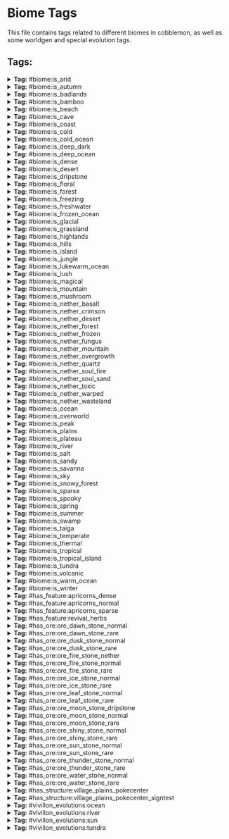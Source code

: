 # Biome Tags

This file contains tags related to different biomes in cobblemon, as well as some worldgen and special evolution tags.

## Tags:

<details>
<summary><b>Tag:</b> #biome:is_arid</summary>

- #cobblemon:is_sandy
- #cobblemon:is_savanna

</details>

<details>
<summary><b>Tag:</b> #biome:is_autumn</summary>

- #cobblemon:is_arid
- #cobblemon:is_cold_ocean
- #cobblemon:is_mountain
- #cobblemon:is_mushroom
- #cobblemon:is_taiga
- terralith:skylands_autumn
- wythers:autumnal_birch_forest
- wythers:autumnal_crags
- wythers:autumnal_flower_forest
- wythers:autumnal_forest_edge
- wythers:autumnal_forest
- wythers:autumnal_plains
- wythers:autumnal_swamp
- wythers:harvest_fields

</details>

<details>
<summary><b>Tag:</b> #biome:is_badlands</summary>

- #minecraft:is_badlands
- #c:mesa
- terralith:ashen_savanna
- terralith:red_oasis
- terralith:warped_mesa
- terralith:white_mesa
- wythers:danakil_desert

</details>

<details>
<summary><b>Tag:</b> #biome:is_bamboo</summary>

- minecraft:bamboo_jungle
- wythers:bamboo_jungle_canyon
- wythers:bamboo_jungle_highlands
- wythers:bamboo_jungle_swamp
- wythers:bamboo_swamp
- wythers:jade_highlands
- wythers:sakura_forest
- wythers:sandy_jungle
- wythers:sparse_bamboo_jungle

</details>

<details>
<summary><b>Tag:</b> #biome:is_beach</summary>

- #minecraft:is_beach
- wythers:guelta
- wythers:sand_dunes

</details>

<details>
<summary><b>Tag:</b> #biome:is_cave</summary>

- minecraft:dripstone_caves
- minecraft:lush_caves
- #c:caves
- #c:underground
- #forge:is_underground
- terralith:cave/andesite_caves
- terralith:cave/desert_caves
- terralith:cave/diorite_caves
- terralith:cave/fungal_caves
- terralith:cave/granite_caves
- terralith:cave/infested_caves
- terralith:cave/thermal_caves
- terralith:cave/underground_jungle
- wythers:calcite_caverns
- wythers:deep_dark_incursion
- wythers:deep_underground
- wythers:fungous_dripstone_caves
- wythers:lichenous_caves
- wythers:lichenous_dripstone_caves
- wythers:lush_dripstone_caves
- wythers:lush_fungous_dripstone_caves
- wythers:lush_shroom_caves
- wythers:mossy_caves
- wythers:mossy_dripstone_caves
- wythers:mushroom_caves
- wythers:underground
- wythers:volcanic_chamber

</details>

<details>
<summary><b>Tag:</b> #biome:is_coast</summary>

- minecraft:stony_shore
- #cobblemon:is_beach
- #c:stony_shores
- terralith:basalt_cliffs
- terralith:granite_cliffs
- terralith:white_cliffs
- wythers:calcite_coast
- wythers:coastal_mangroves
- wythers:cold_island
- wythers:cold_stony_shore
- wythers:deepslate_shore
- wythers:frigid_island
- wythers:frozen_island
- wythers:gravelly_beach
- wythers:icy_shore
- wythers:mediterranean_island
- wythers:temperate_island
- wythers:tropical_island
- wythers:warm_stony_shore

</details>

<details>
<summary><b>Tag:</b> #biome:is_cold</summary>

- #cobblemon:is_cold_ocean
- #cobblemon:is_freezing
- #cobblemon:is_peak
- #cobblemon:is_taiga
- #cobblemon:is_tundra
- #byg:is_cold
- #c:climate_cold
- #forge:is_cold/overworld
- wythers:berry_bog

</details>

<details>
<summary><b>Tag:</b> #biome:is_cold_ocean</summary>

- minecraft:cold_ocean
- minecraft:deep_cold_ocean
- #cobblemon:is_frozen_ocean

</details>

<details>
<summary><b>Tag:</b> #biome:is_deep_dark</summary>

- minecraft:deep_dark
- terralith:cave/crystal_caves
- terralith:cave/deep_caves
- terralith:cave/frostfire_caves
- terralith:cave/mantle_caves
- terralith:cave/tuff_caves
- wythers:deep_dark_forest
- wythers:deep_dark_incursion

</details>

<details>
<summary><b>Tag:</b> #biome:is_deep_ocean</summary>

- #minecraft:is_deep_ocean
- #c:deep_ocean
- wythers:deep_icy_ocean

</details>

<details>
<summary><b>Tag:</b> #biome:is_dense</summary>

- minecraft:dark_forest
- minecraft:mangrove_swamp
- #cobblemon:is_jungle
- #c:vegetation_dense
- #forge:is_dense
- #forge:is_dense/overworld

</details>

<details>
<summary><b>Tag:</b> #biome:is_desert</summary>

- minecraft:desert
- #byg:is_desert
- #c:desert
- #wythers:is_desert
- terralith:ancient_sands
- terralith:desert_canyon
- terralith:cave/desert_caves
- terralith:desert_oasis
- terralith:desert_spires
- terralith:lush_desert
- terralith:red_oasis
- terralith:sandstone_valley
- wythers:badlands_desert
- wythers:desert_island
- wythers:kwongan_heath
- wythers:outback_desert
- wythers:red_desert
- wythers:sandy_jungle

</details>

<details>
<summary><b>Tag:</b> #biome:is_dripstone</summary>

- minecraft:dripstone_caves
- terralith:fractured_savanna
- terralith:stony_spires
- wythers:fungous_dripstone_caves
- wythers:lichenous_dripstone_caves
- wythers:lush_dripstone_caves
- wythers:lush_fungous_dripstone_caves
- wythers:mossy_dripstone_caves

</details>

<details>
<summary><b>Tag:</b> #biome:is_floral</summary>

- minecraft:cherry_grove
- minecraft:flower_forest
- minecraft:meadow
- minecraft:sunflower_plains
- #byg:is_floral
- #c:floral
- #c:flower_forests
- byg:amaranth_fields
- byg:allium_fields
- byg:rose_fields
- byg:skyris_vale
- byg:cherry_blossom_forest
- byg:orchard
- terralith:blooming_plateau
- terralith:blooming_valley
- terralith:lavender_forest
- terralith:lavender_valley
- terralith:sakura_grove
- terralith:sakura_valley
- wythers:autumnal_flower_forest
- wythers:flowering_pantanal
- wythers:jacaranda_savanna
- wythers:lapacho_plains
- wythers:sakura_forest
- wythers:spring_flower_fields
- wythers:spring_flower_forest

</details>

<details>
<summary><b>Tag:</b> #biome:is_forest</summary>

- #minecraft:is_forest
- minecraft:cherry_grove
- #c:flower_forests
- #c:tree_deciduous
- terralith:alpha_islands
- terralith:alpha_islands_winter
- terralith:blooming_valley
- terralith:forested_highlands
- terralith:lavender_forest
- terralith:lavender_valley
- terralith:mirage_isles
- terralith:sakura_grove
- terralith:sakura_valley
- terralith:temperate_highlands
- wythers:dry_tropical_forest
- wythers:birch_taiga
- wythers:boreal_forest_red
- wythers:boreal_forest_yellow
- wythers:subtropical_forest
- wythers:tangled_forest
- wythers:tropical_forest

</details>

<details>
<summary><b>Tag:</b> #biome:is_freezing</summary>

- minecraft:frozen_river
- minecraft:jagged_peaks
- minecraft:snowy_beach
- minecraft:snowy_plains
- minecraft:snowy_slopes
- #cobblemon:is_frozen_ocean
- #cobblemon:is_glacial
- #cobblemon:is_snowy_forest
- #byg:is_snowy
- #c:snowy
- #forge:is_snowy
- byg:cardinal_tundra
- terralith:emerald_peaks
- terralith:scarlet_mountains
- terralith:skylands_winter
- terralith:snowy_badlands
- wythers:crimson_tundra
- wythers:frozen_island
- wythers:snowy_bog
- wythers:snowy_canyon
- wythers:snowy_peaks
- wythers:snowy_tundra

</details>

<details>
<summary><b>Tag:</b> #biome:is_freshwater</summary>

- #cobblemon:is_river
- #cobblemon:is_swamp
- wythers:desert_lakes
- wythers:guelta
- wythers:tropical_forest_river

</details>

<details>
<summary><b>Tag:</b> #biome:is_frozen_ocean</summary>

- minecraft:deep_frozen_ocean
- minecraft:frozen_ocean
- terralith:frozen_cliffs
- wythers:deep_icy_ocean
- wythers:icy_ocean

</details>

<details>
<summary><b>Tag:</b> #biome:is_glacial</summary>

- minecraft:frozen_peaks
- minecraft:ice_spikes
- #byg:is_icy
- #c:icy
- terralith:cave/frostfire_caves
- terralith:frozen_cliffs
- terralith:glacial_chasm
- wythers:glacial_cliffs
- wythers:ice_cap
- wythers:icy_crags
- wythers:frozen_island

</details>

<details>
<summary><b>Tag:</b> #biome:is_grassland</summary>

- #cobblemon:is_plains
- #cobblemon:is_savanna

</details>

<details>
<summary><b>Tag:</b> #biome:is_highlands</summary>

- minecraft:meadow
- terralith:alpine_highlands
- terralith:arid_highlands
- terralith:blooming_plateau
- terralith:highlands
- wythers:bamboo_jungle_highlands
- wythers:eucalyptus_deanei_forest
- wythers:forested_highlands
- wythers:highlands
- wythers:huangshan_highlands
- wythers:highland_tropical_rainforest
- wythers:jade_highlands
- wythers:wistman_woods

</details>

<details>
<summary><b>Tag:</b> #biome:is_hills</summary>

- #minecraft:is_hill
- #cobblemon:is_highlands
- #c:mountain_slope
- #forge:is_slope
- terralith:blooming_valley
- terralith:forested_highlands
- terralith:lavender_valley
- terralith:lush_valley
- terralith:moonlight_valley
- terralith:sakura_valley
- terralith:savanna_slopes
- terralith:temperate_highlands
- terralith:yosemite_lowlands
- wythers:autumnal_crags
- wythers:ayers_rock
- wythers:icy_crags
- wythers:old_growth_taiga_crags
- wythers:taiga_crags
- wythers:temperate_rainforest_crags
- wythers:thermal_taiga_crags
- wythers:windswept_jungle

</details>

<details>
<summary><b>Tag:</b> #biome:is_island</summary>

- minecraft:mushroom_fields
- #cobblemon:is_tropical_island
- byg:lush_stacks
- terralith:alpha_islands
- terralith:alpha_islands_winter
- terralith:mirage_isles
- terralith:warped_mesa
- wythers:cold_island
- wythers:desert_island
- wythers:frigid_island
- wythers:frozen_island
- wythers:jungle_island
- wythers:mediterranean_island
- wythers:mediterranean_island_thermal_springs
- wythers:mushroom_island
- wythers:temperate_island
- wythers:tropical_island

</details>

<details>
<summary><b>Tag:</b> #biome:is_jungle</summary>

- #minecraft:is_jungle
- terralith:cave/underground_jungle
- wythers:dripleaf_swamp
- wythers:eucalyptus_deanei_forest
- wythers:highland_tropical_rainforest
- wythers:humid_tropical_grassland
- wythers:jungle_canyon
- wythers:subtropical_forest
- wythers:subtropical_forest_edge
- wythers:subtropical_grassland
- wythers:tropical_forest
- wythers:tropical_forest_canyon
- wythers:tropical_grassland
- wythers:tropical_island
- wythers:tropical_rainforest

</details>

<details>
<summary><b>Tag:</b> #biome:is_lukewarm_ocean</summary>

- minecraft:deep_lukewarm_ocean
- minecraft:lukewarm_ocean
- wythers:tropical_beach
- wythers:tropical_island
- wythers:warm_stony_shore

</details>

<details>
<summary><b>Tag:</b> #biome:is_lush</summary>

- minecraft:lush_caves
- #forge:is_lush
- byg:lush_stacks
- terralith:cave/underground_jungle
- wythers:lichenous_caves
- wythers:lichenous_dripstone_caves
- wythers:lush_dripstone_caves
- wythers:lush_fungous_dripstone_caves
- wythers:lush_shroom_caves

</details>

<details>
<summary><b>Tag:</b> #biome:is_magical</summary>

- minecraft:dark_forest
- #byg:is_magical
- #wythers:is_dark_forest
- byg:skyris_vale
- terralith:amethyst_canyon
- terralith:amethyst_rainforest
- terralith:mirage_isles
- terralith:moonlight_grove
- terralith:moonlight_valley
- wythers:lantern_river
- wythers:mushroom_island
- wythers:snowy_thermal_taiga

</details>

<details>
<summary><b>Tag:</b> #biome:is_mountain</summary>

- #minecraft:is_mountain
- #cobblemon:is_hills
- #forge:is_mountain
- terralith:stony_spires
- terralith:volcanic_peaks
- terralith:windswept_spires
- terralith:yosemite_cliffs
- wythers:tibesti_mountains
- wythers:tropical_volcano
- wythers:tsingy_forest
- wythers:volcano

</details>

<details>
<summary><b>Tag:</b> #biome:is_mushroom</summary>

- minecraft:dark_forest
- minecraft:mushroom_fields
- #c:mushroom
- #forge:is_mushroom
- terralith:cave/fungal_caves
- terralith:mirage_isles
- wythers:ancient_taiga
- wythers:deep_dark_incursion

</details>

<details>
<summary><b>Tag:</b> #biome:is_nether_basalt</summary>

- minecraft:basalt_deltas
- cinderscapes:blackstone_shales
- incendium:ash_barrens
- incendium:volcanic_deltas
- incendium:withered_forest

</details>

<details>
<summary><b>Tag:</b> #biome:is_nether_crimson</summary>

- minecraft:crimson_forest
- betternether:crimson_glowing_woods
- betternether:crimson_pinewood
- betternether:nether_swampland
- betternether:nether_swampland_terraces
- byg:crimson_gardens
- gardens_of_the_dead:whistling_woods

</details>

<details>
<summary><b>Tag:</b> #biome:is_nether_desert</summary>

- minecraft:soul_sand_valley
- betternether:gravel_desert
- byg:quartz_desert
- byg:warped_desert
- incendium:infernal_dunes
- incendium:weeping_valley

</details>

<details>
<summary><b>Tag:</b> #biome:is_nether_forest</summary>

- betternether:nether_jungle
- betternether:nether_swampland
- betternether:nether_swampland_terraces
- byg:weeping_mire
- byg:withering_woods

</details>

<details>
<summary><b>Tag:</b> #biome:is_nether_frozen</summary>

- byg:subzero_hypogeal

</details>

<details>
<summary><b>Tag:</b> #biome:is_nether_fungus</summary>

- minecraft:crimson_forest
- minecraft:warped_forest
- betternether:crimson_glowing_woods
- betternether:crimson_pinewood
- betternether:mushroom_forest
- betternether:mushroom_forest_edge
- betternether:old_fungiwoods
- betternether:old_warped_woods
- byg:crimson_gardens
- byg:embur_bog
- byg:glowstone_garden
- byg:wailing_garth
- cinderscapes:luminous_grove
- gardens_of_the_dead:whistling_woods
- gardens_of_the_dead:soulblight_forest
- incendium:inverted_forest

</details>

<details>
<summary><b>Tag:</b> #biome:is_nether_mountain</summary>

- minecraft:basalt_deltas
- incendium:volcanic_deltas

</details>

<details>
<summary><b>Tag:</b> #biome:is_nether_overgrowth</summary>

- betternether:bone_reef
- betternether:nether_grasslands
- betternether:soul_plain
- betternether:sulfuric_bone_reef
- byg:sythian_torrids

</details>

<details>
<summary><b>Tag:</b> #biome:is_nether_quartz</summary>

- byg:quartz_desert
- cinderscapes:quartz_cavern
- incendium:quartz_flats

</details>

<details>
<summary><b>Tag:</b> #biome:is_nether_soul_fire</summary>

- minecraft:soul_sand_valley
- byg:subzero_hypogeal
- byg:warped_desert
- incendium:quartz_flats
- incendium:weeping_valley

</details>

<details>
<summary><b>Tag:</b> #biome:is_nether_soul_sand</summary>

- minecraft:soul_sand_valley
- betternether:soul_plain
- betternether:wart_forest
- betternether:wart_forest_edge
- byg:wailing_garth
- byg:warped_desert
- cinderscapes:ashy_shoals
- cinderscapes:blackstone_shales
- gardens_of_the_dead:soulblight_forest
- incendium:weeping_valley

</details>

<details>
<summary><b>Tag:</b> #biome:is_nether_toxic</summary>

- byg:brimstone_caverns
- byg:wailing_garth
- incendium:toxic_heap

</details>

<details>
<summary><b>Tag:</b> #biome:is_nether_warped</summary>

- minecraft:warped_forest
- betternether:nether_jungle
- betternether:old_warped_woods
- byg:wailing_garth
- byg:warped_desert

</details>

<details>
<summary><b>Tag:</b> #biome:is_nether_wasteland</summary>

- minecraft:nether_wastes
- betternether:magma_land
- betternether:poor_nether_grasslands
- byg:brimstone_caverns
- byg:magma_wastes
- cinderscapes:ashy_shoals
- cinderscapes:quartz_cavern
- incendium:ash_barrens
- incendium:toxic_heap

</details>

<details>
<summary><b>Tag:</b> #biome:is_ocean</summary>

- #minecraft:is_ocean
- #cobblemon:is_coast
- #cobblemon:is_cold_ocean
- #cobblemon:is_deep_ocean
- #cobblemon:is_frozen_ocean
- #cobblemon:is_lukewarm_ocean
- #cobblemon:is_warm_ocean

</details>

<details>
<summary><b>Tag:</b> #biome:is_overworld</summary>

- #cobblemon:is_arid
- #cobblemon:is_cave
- #cobblemon:is_coast
- #cobblemon:is_cold
- #cobblemon:is_deep_dark
- #cobblemon:is_floral
- #cobblemon:is_forest
- #cobblemon:is_freshwater
- #cobblemon:is_grassland
- #cobblemon:is_highlands
- #cobblemon:is_island
- #cobblemon:is_jungle
- #cobblemon:is_magical
- #cobblemon:is_mountain
- #cobblemon:is_mushroom
- #cobblemon:is_ocean
- #minecraft:is_overworld
- #cobblemon:is_sky
- #cobblemon:is_spooky
- #cobblemon:is_temperate
- #cobblemon:is_thermal
- #cobblemon:is_volcanic

</details>

<details>
<summary><b>Tag:</b> #biome:is_peak</summary>

- minecraft:frozen_peaks
- minecraft:jagged_peaks
- minecraft:snowy_slopes
- minecraft:stony_peaks
- #c:mountain_peak
- #forge:is_peak
- terralith:emerald_peaks
- terralith:rocky_mountains
- terralith:scarlet_mountains
- terralith:windswept_spires
- wythers:andesite_crags
- wythers:aspen_crags

</details>

<details>
<summary><b>Tag:</b> #biome:is_plains</summary>

- minecraft:plains
- minecraft:sunflower_plains
- #cobblemon:is_highlands
- #byg:is_plain
- #c:plains
- #forge:is_plains
- terralith:brushland
- terralith:steppe
- terralith:valley_clearing
- wythers:berry_bog
- wythers:cool_forest_edge
- wythers:dry_tropical_grassland
- wythers:forest_edge
- wythers:spring_flower_fields
- wythers:subtropical_forest_edge
- wythers:tropical_grassland

</details>

<details>
<summary><b>Tag:</b> #biome:is_plateau</summary>

- minecraft:savanna_plateau
- #byg:is_plateau
- #forge:is_plateau
- wythers:ayers_rock

</details>

<details>
<summary><b>Tag:</b> #biome:is_river</summary>

- #minecraft:is_river
- terralith:warm_river
- wythers:guelta
- wythers:tropical_forest_river

</details>

<details>
<summary><b>Tag:</b> #biome:is_salt</summary>

- wythers:calcite_caverns
- wythers:calcite_coast
- wythers:mediterranean_island_thermal_spring
- wythers:salt_lakes_pink
- wythers:salt_lakes_turquoise
- wythers:salt_lakes_white
- wythers:thermal_taiga

</details>

<details>
<summary><b>Tag:</b> #biome:is_sandy</summary>

- #cobblemon:is_badlands
- #cobblemon:is_desert
- #byg:is_sandy

</details>

<details>
<summary><b>Tag:</b> #biome:is_savanna</summary>

- #minecraft:is_savanna
- terralith:arid_highlands
- terralith:ashen_savanna
- terralith:brushland
- terralith:desert_oasis
- terralith:fractured_savanna
- terralith:hot_shrubland
- terralith:red_oasis
- terralith:savanna_badlands
- terralith:savanna_slopes
- terralith:shrubland
- wythers:granite_canyon
- wythers:tropical_forest_canyon
- wythers:tropical_forest

</details>

<details>
<summary><b>Tag:</b> #biome:is_sky</summary>

- terralith:skylands_autumn
- terralith:skylands_spring
- terralith:skylands_summer
- terralith:skylands_winter

</details>

<details>
<summary><b>Tag:</b> #biome:is_snowy_forest</summary>

- minecraft:grove
- minecraft:snowy_taiga
- terralith:alpha_islands_winter
- terralith:alpine_grove
- terralith:ice_marsh
- terralith:siberian_grove
- terralith:snowy_maple_forest
- terralith:snowy_shield
- terralith:wintry_forest
- terralith:wintry_lowlands
- wythers:deep_snowy_taiga
- wythers:huangshan_highlands
- wythers:jade_highlands
- wythers:snowy_fen
- wythers:snowy_thermal_taiga

</details>

<details>
<summary><b>Tag:</b> #biome:is_sparse</summary>

- #cobblemon:is_arid
- #cobblemon:is_grassland
- #cobblemon:is_tundra
- #c:vegetation_sparse
- #forge:is_sparse
- #forge:is_sparse/overworld

</details>

<details>
<summary><b>Tag:</b> #biome:is_spooky</summary>

- minecraft:dark_forest
- #byg:is_spooky
- #forge:is_spooky
- #wythers:is_dark_forest
- byg:ebony_woods
- wythers:ancient_taiga
- wythers:bayou
- wythers:tangled_forest

</details>

<details>
<summary><b>Tag:</b> #biome:is_spring</summary>

- #cobblemon:is_floral
- #cobblemon:is_lukewarm_ocean
- #cobblemon:is_magical
- #cobblemon:is_plains
- terralith:skylands_spring
- the_bumblezone:floral_meadow
- wythers:spring_flower_fields
- wythers:spring_flower_forest

</details>

<details>
<summary><b>Tag:</b> #biome:is_summer</summary>

- #cobblemon:is_forest
- #cobblemon:is_jungle
- #cobblemon:is_lush
- #cobblemon:is_warm_ocean
- #cobblemon:is_swamp
- terralith:skylands_summer

</details>

<details>
<summary><b>Tag:</b> #biome:is_swamp</summary>

- minecraft:mangrove_swamp
- minecraft:swamp
- #byg:is_swamp
- #c:swamp
- #forge:is_swamp
- #wythers:is_swamp
- terralith:ice_marsh
- terralith:orchid_swamp
- wythers:billabong

</details>

<details>
<summary><b>Tag:</b> #biome:is_taiga</summary>

- #minecraft:is_taiga
- minecraft:grove
- #c:tree_coniferous
- #forge:is_coniferous
- terralith:alpine_grove
- terralith:haze_mountain
- terralith:ice_marsh
- terralith:moonlight_grove
- terralith:moonlight_valley
- terralith:shield_clearing
- terralith:siberian_grove
- terralith:siberian_taiga
- terralith:snowy_maple_forest
- terralith:snowy_shield
- terralith:wintry_lowlands
- wythers:ancient_taiga
- wythers:birch_taiga
- wythers:boreal_forest_red
- wythers:boreal_forest_yellow
- wythers:cold_island
- wythers:deep_snowy_taiga
- wythers:fen
- wythers:flooded_temperate_rainforest
- wythers:forested_highlands
- wythers:huangshan_highlands
- wythers:jade_highlands
- wythers:larch_taiga
- wythers:old_growth_taiga_crags
- wythers:old_growth_taiga_swamp
- wythers:pine_barrens
- wythers:taiga_crags
- wythers:temperate_rainforest
- wythers:temperate_rainforest_crags
- wythers:thermal_taiga
- wythers:thermal_taiga_crags
- wythers:snowy_thermal_taiga

</details>

<details>
<summary><b>Tag:</b> #biome:is_temperate</summary>

- #cobblemon:is_forest
- #cobblemon:is_plains

</details>

<details>
<summary><b>Tag:</b> #biome:is_thermal</summary>

- terralith:caldera
- terralith:cave/thermal_caves
- terralith:yellowstone
- wythers:calcite_caverns
- wythers:mediterranean_island_thermal_springs
- wythers:snowy_thermal_taiga
- wythers:thermal_taiga_crags
- wythers:thermal_taiga
- wythers:tibesti_mountains
- wythers:danakil_desert

</details>

<details>
<summary><b>Tag:</b> #biome:is_tropical</summary>

- wythers:tropical_beach
- wythers:tropical_island
- wythers:tropical_volcano

</details>

<details>
<summary><b>Tag:</b> #biome:is_tropical_island</summary>

- wythers:tropical_beach
- wythers:tropical_island
- wythers:tropical_volcano

</details>

<details>
<summary><b>Tag:</b> #biome:is_tundra</summary>

- minecraft:ice_spikes
- minecraft:snowy_plains
- #c:snowy_plains
- byg:cardinal_tundra
- terralith:cold_shrubland
- terralith:gravel_desert
- terralith:rocky_shrubland
- terralith:snowy_badlands
- terralith:yellowstone
- wythers:crimson_tundra
- wythers:frigid_island
- wythers:ice_cap
- wythers:icy_crags
- wythers:snowy_tundra
- wythers:tundra

</details>

<details>
<summary><b>Tag:</b> #biome:is_volcanic</summary>

- terralith:cave/mantle_caves
- terralith:volcanic_crater
- terralith:volcanic_peaks
- wythers:icy_volcano
- wythers:tropical_volcano
- wythers:volcano
- wythers:volcanic_chamber
- wythers:volcanic_crater

</details>

<details>
<summary><b>Tag:</b> #biome:is_warm_ocean</summary>

- minecraft:warm_ocean
- byg:lush_stacks

</details>

<details>
<summary><b>Tag:</b> #biome:is_winter</summary>

- #cobblemon:is_freezing
- terralith:skylands_winter
- wythers:deep_snowy_taiga

</details>

<details>
<summary><b>Tag:</b> #has_feature:apricorns_dense</summary>

- #cobblemon:is_badlands
- #cobblemon:is_desert
- #cobblemon:is_forest
- #cobblemon:is_jungle
- #cobblemon:is_snowy_forest
- #cobblemon:is_swamp
- #cobblemon:is_taiga

</details>

<details>
<summary><b>Tag:</b> #has_feature:apricorns_normal</summary>

- #cobblemon:is_hills
- #cobblemon:is_grassland
- minecraft:sparse_jungle

</details>

<details>
<summary><b>Tag:</b> #has_feature:apricorns_sparse</summary>

- #cobblemon:is_tundra

</details>

<details>
<summary><b>Tag:</b> #has_feature:revival_herbs</summary>

- minecraft:lush_caves

</details>

<details>
<summary><b>Tag:</b> #has_ore:ore_dawn_stone_normal</summary>

- #cobblemon:is_peak
- #cobblemon:is_sky

</details>

<details>
<summary><b>Tag:</b> #has_ore:ore_dawn_stone_rare</summary>

- #cobblemon:is_floral
- #cobblemon:is_glacial
- #cobblemon:is_hills

</details>

<details>
<summary><b>Tag:</b> #has_ore:ore_dusk_stone_normal</summary>

- #cobblemon:is_spooky
- #cobblemon:is_taiga

</details>

<details>
<summary><b>Tag:</b> #has_ore:ore_dusk_stone_rare</summary>

- #cobblemon:is_swamp

</details>

<details>
<summary><b>Tag:</b> #has_ore:ore_fire_stone_nether</summary>

- #minecraft:is_nether

</details>

<details>
<summary><b>Tag:</b> #has_ore:ore_fire_stone_normal</summary>

- #cobblemon:is_desert
- #cobblemon:is_thermal
- #cobblemon:is_volcanic

</details>

<details>
<summary><b>Tag:</b> #has_ore:ore_fire_stone_rare</summary>

- #cobblemon:is_sandy

</details>

<details>
<summary><b>Tag:</b> #has_ore:ore_ice_stone_normal</summary>

- #cobblemon:is_glacial
- #cobblemon:is_snowy_forest
- #cobblemon:is_tundra

</details>

<details>
<summary><b>Tag:</b> #has_ore:ore_ice_stone_rare</summary>

- #cobblemon:is_freezing

</details>

<details>
<summary><b>Tag:</b> #has_ore:ore_leaf_stone_normal</summary>

- #cobblemon:is_forest
- #cobblemon:is_jungle
- #cobblemon:is_lush

</details>

<details>
<summary><b>Tag:</b> #has_ore:ore_leaf_stone_rare</summary>

- #cobblemon:is_swamp
- #cobblemon:is_tropical_island

</details>

<details>
<summary><b>Tag:</b> #has_ore:ore_moon_stone_dripstone</summary>

- #cobblemon:is_dripstone

</details>

<details>
<summary><b>Tag:</b> #has_ore:ore_moon_stone_normal</summary>

- #cobblemon:is_dripstone
- minecraft:mushroom_fields

</details>

<details>
<summary><b>Tag:</b> #has_ore:ore_moon_stone_rare</summary>

- #cobblemon:is_taiga

</details>

<details>
<summary><b>Tag:</b> #has_ore:ore_shiny_stone_normal</summary>

- #cobblemon:is_floral
- #cobblemon:is_magical
- #cobblemon:is_sky

</details>

<details>
<summary><b>Tag:</b> #has_ore:ore_shiny_stone_rare</summary>

- #cobblemon:is_island
- #cobblemon:is_peak

</details>

<details>
<summary><b>Tag:</b> #has_ore:ore_sun_stone_normal</summary>

- #cobblemon:is_badlands
- #cobblemon:is_dripstone
- #cobblemon:is_grassland

</details>

<details>
<summary><b>Tag:</b> #has_ore:ore_sun_stone_rare</summary>

- #cobblemon:is_desert
- #cobblemon:is_tropical_island

</details>

<details>
<summary><b>Tag:</b> #has_ore:ore_thunder_stone_normal</summary>

- #cobblemon:is_highlands
- #cobblemon:is_hills

</details>

<details>
<summary><b>Tag:</b> #has_ore:ore_thunder_stone_rare</summary>

- #cobblemon:is_jungle
- #cobblemon:is_plains

</details>

<details>
<summary><b>Tag:</b> #has_ore:ore_water_stone_normal</summary>

- #cobblemon:is_ocean
- #cobblemon:is_freshwater

</details>

<details>
<summary><b>Tag:</b> #has_ore:ore_water_stone_rare</summary>

- #cobblemon:is_jungle
- #cobblemon:is_thermal
- #cobblemon:is_tropical_island

</details>

<details>
<summary><b>Tag:</b> #has_structure:village_plains_pokecenter</summary>


</details>

<details>
<summary><b>Tag:</b> #has_structure:village_plains_pokecenter_signtest</summary>


</details>

<details>
<summary><b>Tag:</b> #vivillon_evolutions:ocean</summary>

- #cobblemon:is_coast
- #cobblemon:is_warm_ocean

</details>

<details>
<summary><b>Tag:</b> #vivillon_evolutions:river</summary>

- #cobblemon:is_river
- #cobblemon:is_swamp

</details>

<details>
<summary><b>Tag:</b> #vivillon_evolutions:sun</summary>

- #cobblemon:is_sky
- #cobblemon:is_volcanic
- minecraft:sunflower_plains

</details>

<details>
<summary><b>Tag:</b> #vivillon_evolutions:tundra</summary>

- #cobblemon:is_tundra
- #cobblemon:is_snowy_forest
- #cobblemon:is_glacial

</details>
